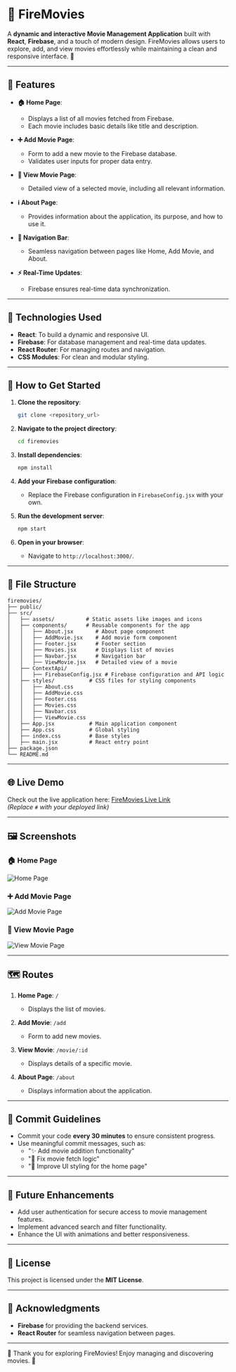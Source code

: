
# 🎥 FireMovies

A **dynamic and interactive Movie Management Application** built with **React**, **Firebase**, and a touch of modern design. FireMovies allows users to explore, add, and view movies effortlessly while maintaining a clean and responsive interface. 🚀

---

## 🌟 Features

- **🏠 Home Page**:
  - Displays a list of all movies fetched from Firebase.
  - Each movie includes basic details like title and description.

- **➕ Add Movie Page**:
  - Form to add a new movie to the Firebase database.
  - Validates user inputs for proper data entry.

- **📄 View Movie Page**:
  - Detailed view of a selected movie, including all relevant information.

- **ℹ️ About Page**:
  - Provides information about the application, its purpose, and how to use it.

- **🧭 Navigation Bar**:
  - Seamless navigation between pages like Home, Add Movie, and About.

- **⚡ Real-Time Updates**:
  - Firebase ensures real-time data synchronization.

---

## 🔧 Technologies Used

- **React**: To build a dynamic and responsive UI.
- **Firebase**: For database management and real-time data updates.
- **React Router**: For managing routes and navigation.
- **CSS Modules**: For clean and modular styling.

---

## 🚀 How to Get Started

1. **Clone the repository**:
   ```bash
   git clone <repository_url>
   ```

2. **Navigate to the project directory**:
   ```bash
   cd firemovies
   ```

3. **Install dependencies**:
   ```bash
   npm install
   ```

4. **Add your Firebase configuration**:
   - Replace the Firebase configuration in `FirebaseConfig.jsx` with your own.

5. **Run the development server**:
   ```bash
   npm start
   ```

6. **Open in your browser**:
   - Navigate to `http://localhost:3000/`.

---

## 📂 File Structure

```
firemovies/
├── public/
├── src/
│   ├── assets/          # Static assets like images and icons
│   ├── components/      # Reusable components for the app
│   │   ├── About.jsx       # About page component
│   │   ├── AddMovie.jsx    # Add movie form component
│   │   ├── Footer.jsx      # Footer section
│   │   ├── Movies.jsx      # Displays list of movies
│   │   ├── Navbar.jsx      # Navigation bar
│   │   ├── ViewMovie.jsx   # Detailed view of a movie
│   ├── ContextApi/
│   │   ├── FirebaseConfig.jsx # Firebase configuration and API logic
│   ├── styles/           # CSS files for styling components
│   │   ├── About.css
│   │   ├── AddMovie.css
│   │   ├── Footer.css
│   │   ├── Movies.css
│   │   ├── Navbar.css
│   │   ├── ViewMovie.css
│   ├── App.jsx           # Main application component
│   ├── App.css           # Global styling
│   ├── index.css         # Base styles
│   ├── main.jsx          # React entry point
├── package.json
└── README.md
```

---

## 🌐 Live Demo

Check out the live application here: [FireMovies Live Link](https://spectacular-fox-7f3aaa.netlify.app/)  
*(Replace `#` with your deployed link)*

---

## 🖼️ Screenshots

### 🏠 Home Page
![Home Page](https://ik.imagekit.io/m9qnay09g/P1.png?updatedAt=1737036484117)

### ➕ Add Movie Page
![Add Movie Page](https://ik.imagekit.io/m9qnay09g/P2.png?updatedAt=1737036483002)

### 📄 View Movie Page
![View Movie Page](https://ik.imagekit.io/m9qnay09g/P3.png?updatedAt=1737036482869)

---

## 🗺️ Routes

1. **Home Page**: `/`
   - Displays the list of movies.

2. **Add Movie**: `/add`
   - Form to add new movies.

3. **View Movie**: `/movie/:id`
   - Displays details of a specific movie.

4. **About Page**: `/about`
   - Displays information about the application.

---

## 📝 Commit Guidelines

- Commit your code **every 30 minutes** to ensure consistent progress.
- Use meaningful commit messages, such as:
  - "✨ Add movie addition functionality"
  - "🐛 Fix movie fetch logic"
  - "💄 Improve UI styling for the home page"

---

## 🔮 Future Enhancements

- Add user authentication for secure access to movie management features.
- Implement advanced search and filter functionality.
- Enhance the UI with animations and better responsiveness.

---

## 📜 License

This project is licensed under the **MIT License**.

---

## 🙌 Acknowledgments

- **Firebase** for providing the backend services.
- **React Router** for seamless navigation between pages.

---

🎉 Thank you for exploring FireMovies! Enjoy managing and discovering movies. 🍿
